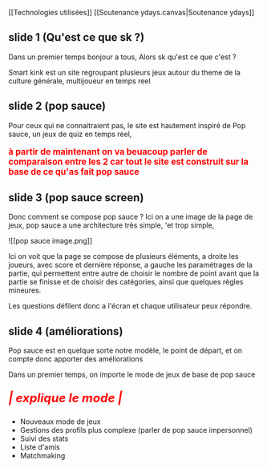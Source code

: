 [[Technologies utilisées]]
[[Soutenance ydays.canvas|Soutenance ydays]]
## slide 1 (Qu'est ce que sk ?)
Dans un premier temps bonjour a tous, 
Alors sk qu'est ce que c'est ?

Smart kink est un site regroupant plusieurs jeux autour du theme de la culture générale, multijoueur en temps reel

## slide 2 (pop sauce)
Pour ceux qui ne connaitraient pas, le site est hautement inspiré de Pop sauce, un jeux de quiz en temps réel, 

<p style="color: red; font-weight:bold; font-size: 17px;">
à partir de maintenant on va beuacoup parler  de comparaison entre les 2 car tout le site est construit sur la base de ce qu'as fait pop sauce
</p>

## slide 3 (pop sauce screen)

Donc comment se compose pop sauce ? Ici on a une image de la page de jeux, pop sauce a une architecture très simple, 'et trop simple, 

![[pop sauce image.png]]

Ici on voit que la page se compose de plusieurs éléments, a droite les joueurs, avec score et dernière réponse, a gauche les paramétrages de la partie, qui permettent entre autre de choisir le nombre de point avant que la partie se finisse et de choisir des catégories, ainsi que quelques règles mineures.

Les questions défilent donc a l'écran et chaque utilisateur peux répondre.

## slide 4 (améliorations)

Pop sauce est en quelque sorte notre modèle, le point de départ, et on compte donc apporter des améliorations 

Dans un premier temps, on importe le mode de jeux de base de pop sauce 

<p style="color: red; font-size : 24px; font-style: italic; font-weight:bolder;">
| explique le mode |
</p>

- Nouveaux mode de jeux
- Gestions des profils plus complexe (parler de pop sauce impersonnel)
- Suivi des stats
- Liste d'amis
- Matchmaking


